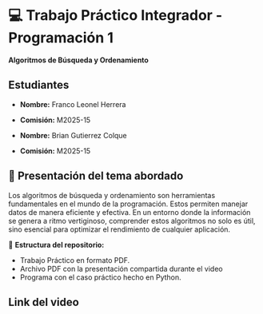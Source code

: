 # 💻 Trabajo Práctico Integrador - Programación 1  
**Algoritmos de Búsqueda y Ordenamiento**

## Estudiantes  
- **Nombre:** Franco Leonel Herrera
- **Comisión:** M2025-15

- **Nombre:** Brian Gutierrez Colque
- **Comisión:** M2025-15

## 📂 Presentación del tema abordado
Los algoritmos de búsqueda y ordenamiento son herramientas fundamentales en el mundo de la programación. Estos permiten manejar datos de manera eficiente y efectiva. En un entorno donde la información se genera a ritmo vertiginoso, comprender estos algoritmos no solo es útil, sino esencial para optimizar el rendimiento de cualquier aplicación.

📌 **Estructura del repositorio:**
- Trabajo Práctico en formato PDF.
- Archivo PDF con la presentación compartida durante el video
- Programa con el caso práctico hecho en Python.

**Link del video**
- 